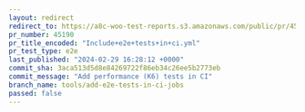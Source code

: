 ```yaml
---
layout: redirect
redirect_to: https://a8c-woo-test-reports.s3.amazonaws.com/public/pr/45190/e2e/index.html
pr_number: 45190
pr_title_encoded: "Include+e2e+tests+in+ci.yml"
pr_test_type: e2e
last_published: "2024-02-29 16:28:12 +0000"
commit_sha: 3aca513d5d8e84269722f86eb34c26ee5b2773eb
commit_message: "Add performance (K6) tests in CI"
branch_name: tools/add-e2e-tests-in-ci-jobs
passed: false
---
```

